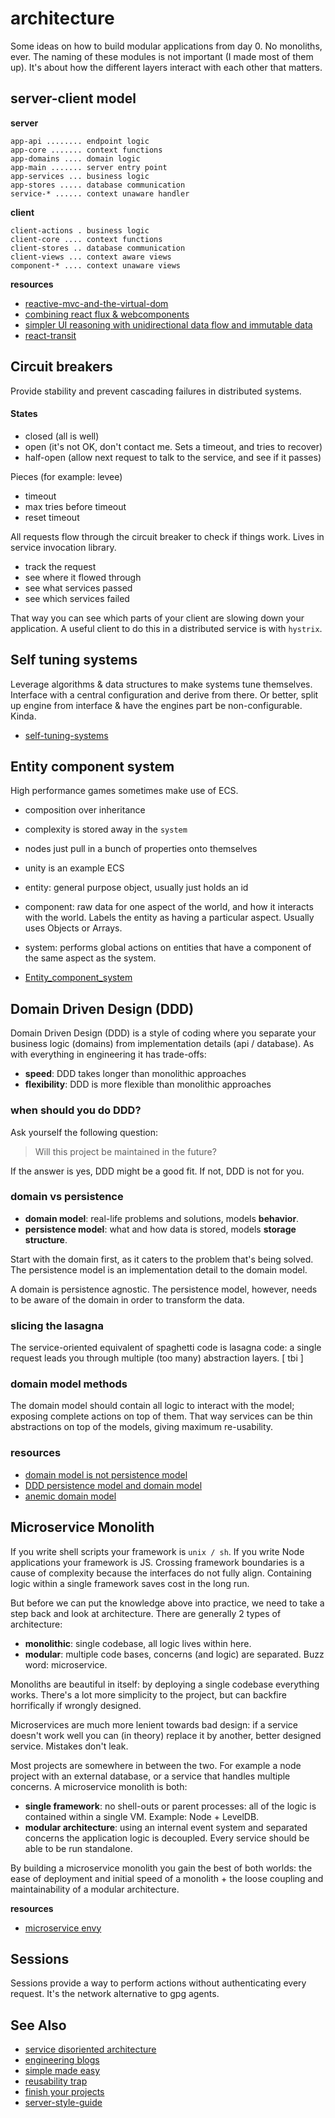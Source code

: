 # architecture
Some ideas on how to build modular applications from day 0. No monoliths, ever.
The naming of these modules is not important (I made most of them up). It's
about how the different layers interact with each other that matters.

## server-client model

__server__
```text
app-api ........ endpoint logic
app-core ....... context functions
app-domains .... domain logic
app-main ....... server entry point
app-services ... business logic
app-stores ..... database communication
service-* ...... context unaware handler
```

__client__
```
client-actions . business logic
client-core .... context functions
client-stores .. database communication
client-views ... context aware views
component-* .... context unaware views
```

__resources__
- [reactive-mvc-and-the-virtual-dom](http://futurice.com/blog/reactive-mvc-and-the-virtual-dom)
- [combining react flux & webcomponents](http://futurice.com/blog/combining-react-flux-and-web-components)
- [simpler UI reasoning with unidirectional data flow and immutable data](http://omniscientjs.github.io/guides/01-simpler-ui-reasoning-with-unidirectional/)
- [react-transit](https://github.com/RickWong/react-transmit/blob/master/DOCS.md)

## Circuit breakers
Provide stability and prevent cascading failures in distributed systems.

#### States
- closed (all is well)
- open (it's not OK, don't contact me. Sets a timeout, and tries to recover)
- half-open (allow next request to talk to the service, and see if it passes)

Pieces (for example: levee)
- timeout
- max tries before timeout
- reset timeout

All requests flow through the circuit breaker to check if things work. Lives in
service invocation library.

- track the request
- see where it flowed through
- see what services passed
- see which services failed

That way you can see which parts of your client are slowing down your
application. A useful client to do this in a distributed service is with `hystrix`.

## Self tuning systems
Leverage algorithms & data structures to make systems tune themselves.
Interface with a central configuration and derive from there. Or better, split
up engine from interface & have the engines part be non-configurable. Kinda.

- [self-tuning-systems](https://00f.net/2015/06/01/self-tuning-systems/)

## Entity component system
High performance games sometimes make use of ECS.
- composition over inheritance
- complexity is stored away in the `system`
- nodes just pull in a bunch of properties onto themselves
- unity is an example ECS

- entity: general purpose object, usually just holds an id
- component: raw data for one aspect of the world, and how it interacts with
the world. Labels the entity as having a particular aspect. Usually uses Objects
or Arrays.
- system: performs global actions on entities that have a component of the same
aspect as the system.

- [Entity_component_system](https://en.wikipedia.org/wiki/Entity_component_system)

## Domain Driven Design (DDD)
Domain Driven Design (DDD) is a style of coding where you separate your business
logic (domains) from implementation details (api / database). As with
everything in engineering it has trade-offs:
- __speed__: DDD takes longer than monolithic approaches
- __flexibility__: DDD is more flexible than monolithic approaches

### when should you do DDD?
Ask yourself the following question:
> Will this project be maintained in the future?

If the answer is yes, DDD might be a good fit. If not, DDD is not for you.

### domain vs persistence
- __domain model__: real-life problems and solutions, models __behavior__.
- __persistence model__: what and how data is stored, models __storage structure__.

Start with the domain first, as it caters to the problem that's being solved.
The persistence model is an implementation detail to the domain model.

A domain is persistence agnostic. The persistence model, however, needs to be
aware of the domain in order to transform the data.

### slicing the lasagna
The service-oriented equivalent of spaghetti code is lasagna code: a single
request leads you through multiple (too many) abstraction layers.
[ tbi ]

### domain model methods
The domain model should contain all logic to interact with the model; exposing
complete actions on top of them. That way services can be thin abstractions on
top of the models, giving maximum re-usability.

### resources
- [domain model is not persistence model](http://blog.sapiensworks.com/post/2012/04/07/Just-Stop-It!-The-Domain-Model-Is-Not-The-Persistence-Model.aspx/)
- [DDD persistence model and domain model](http://stackoverflow.com/questions/14024912/ddd-persistence-model-and-domain-model)
- [anemic domain model](http://www.martinfowler.com/bliki/AnemicDomainModel.html)

## Microservice Monolith
If you write shell scripts your framework is `unix / sh`. If you write Node
applications your framework is JS. Crossing framework boundaries is a cause of
complexity because the interfaces do not fully align. Containing logic within a
single framework saves cost in the long run.

But before we can put the knowledge above into practice, we need to take a step
back and look at architecture. There are generally 2 types of architecture:
- __monolithic__: single codebase, all logic lives within here.
- __modular__: multiple code bases, concerns (and logic) are separated. Buzz
  word: microservice.

Monoliths are beautiful in itself: by deploying a single codebase everything
works. There's a lot more simplicity to the project, but can backfire
horrifically if wrongly designed.

Microservices are much more lenient towards bad design: if a service doesn't
work well you can (in theory) replace it by another, better designed service.
Mistakes don't leak.

Most projects are somewhere in between the two. For example a node project with
an external database, or a service that handles multiple concerns. A
microservice monolith is both:
- __single framework__: no shell-outs or parent processes: all of the logic is
  contained within a single VM. Example: Node + LevelDB.
- __modular architecture__: using an internal event system and separated
  concerns the application logic is decoupled. Every service should be able to
  be run standalone.

By building a microservice monolith you gain the best of both worlds: the
ease of deployment and initial speed of a monolith + the loose coupling and
maintainability of a modular architecture.

__resources__
- [microservice envy](http://martinfowler.com/bliki/MicroservicePremium.html)

## Sessions
Sessions provide a way to perform actions without authenticating every request.
It's the network alternative to gpg agents.

## See Also
- [service disoriented architecture](http://bravenewgeek.com/service-disoriented-architecture/)
- [engineering blogs](https://github.com/kilimchoi/engineering-blogs)
- [simple made easy](http://www.infoq.com/presentations/Simple-Made-Easy)
- [reusability trap](http://250bpm.com/blog:49)
- [finish your projects](http://250bpm.com/blog:50)
- [server-style-guide](https://github.com/jonathanong/server-style-guide)
